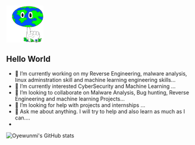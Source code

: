 <!-- ![alt text](https://github.com/oyewunmio/oyewunmio/blob/main/wallpaperflare.com_wallpaper.jpg) -->
<img src='https://github.com/oyewunmio/oyewunmio/blob/main/tenor.gif' width='100px' height='100px'> <h2>Hello World</h2>

<!--
**oyewunmio/oyewunmio** is a ✨ _special_ ✨ repository because its `README.md` (this file) appears on your GitHub profile.-->


- 🔭 I’m currently working on my Reverse Engineering, malware analysis, linux adminstration skill and machine learning engineering skills...
- 🌱 I’m currently interested CyberSecurity and Machine Learning ...
- 👯 I’m looking to collaborate on Malware Analysis, Bug hunting, Reverse Engineering and machine learning Projects...
- 🤔 I’m looking for help with projects and internships  ...
- 💬 Ask me about anything. I will try to help and also learn as much as I can....
- 
![Oyewunmi's GitHub stats](https://github-readme-stats.vercel.app/api?username=oyewunmio&hide=contribs,prs)

